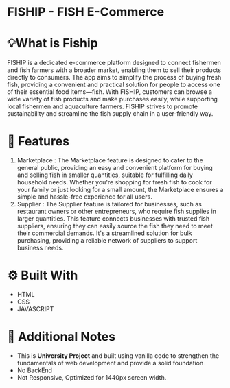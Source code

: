 # FISHIP - FISH E-Commerce

# 💡What is Fiship
FISHIP is a dedicated e-commerce platform designed to connect fishermen and fish farmers with a broader market, enabling them to sell their products directly to consumers. The app aims to simplify the process of buying fresh fish, providing a convenient and practical solution for people to access one of their essential food items—fish. With FISHIP, customers can browse a wide variety of fish products and make purchases easily, while supporting local fishermen and aquaculture farmers. FISHIP strives to promote sustainability and streamline the fish supply chain in a user-friendly way.

# 🦈 Features
1. Marketplace :
   The Marketplace feature is designed to cater to the general public, providing an easy and convenient platform for buying and selling fish in smaller quantities, suitable for fulfilling daily household needs. Whether you're shopping for fresh fish to cook for your family or just looking for a small amount, the Marketplace ensures a simple and hassle-free experience for all users.
2. Supplier :
   The Supplier feature is tailored for businesses, such as restaurant owners or other entrepreneurs, who require fish supplies in larger quantities. This feature connects businesses with trusted fish suppliers, ensuring they can easily source the fish they need to meet their commercial demands. It's a streamlined solution for bulk purchasing, providing a reliable network of suppliers to support business needs.

# ⚙️ Built With
- HTML
- CSS
- JAVASCRIPT

# 📝 Additional Notes
- This is **University Project** and built using vanilla code to strengthen the fundamentals of web development and provide a solid foundation
- No BackEnd
- Not Responsive, Optimized for 1440px screen width.
